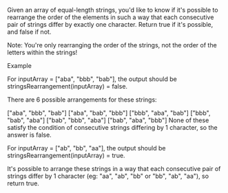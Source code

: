 Given an array of equal-length strings, you'd like to know if it's possible to rearrange the order of the elements in such a way that each consecutive pair of strings differ by exactly one character. Return true if it's possible, and false if not.

Note: You're only rearranging the order of the strings, not the order of the letters within the strings!

Example

For inputArray = ["aba", "bbb", "bab"], the output should be
stringsRearrangement(inputArray) = false.

There are 6 possible arrangements for these strings:

["aba", "bbb", "bab"]
["aba", "bab", "bbb"]
["bbb", "aba", "bab"]
["bbb", "bab", "aba"]
["bab", "bbb", "aba"]
["bab", "aba", "bbb"]
None of these satisfy the condition of consecutive strings differing by 1 character, so the answer is false.

For inputArray = ["ab", "bb", "aa"], the output should be
stringsRearrangement(inputArray) = true.

It's possible to arrange these strings in a way that each consecutive pair of strings differ by 1 character (eg: "aa", "ab", "bb" or "bb", "ab", "aa"), so return true.
